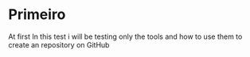 # Primeiro
At first
In this test i will be testing only the tools and how to use them to create an repository on GitHub
